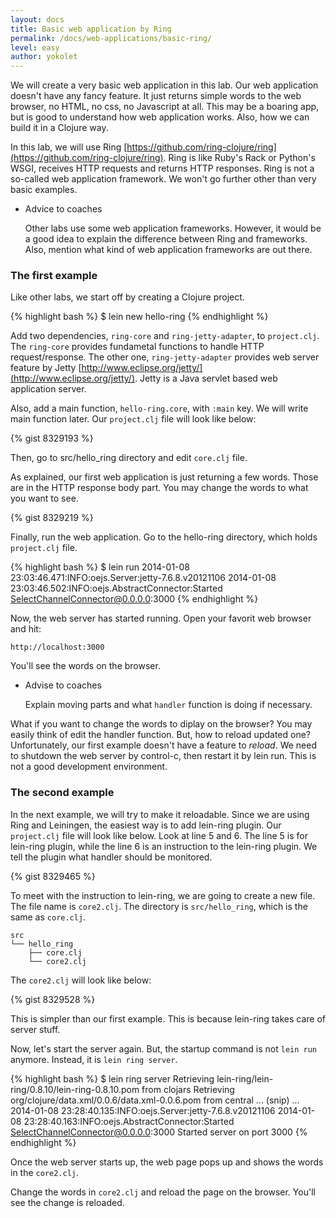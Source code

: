 ```yaml
---
layout: docs
title: Basic web application by Ring
permalink: /docs/web-applications/basic-ring/
level: easy
author: yokolet
---
```


We will create a very basic web application in this lab.
Our web application doesn't have any fancy feature.
It just returns simple words to the web browser, no HTML, no css, no Javascript at all.
This may be a boaring app, but is good to understand how web application works.
Also, how we can build it in a Clojure way.


In this lab, we will use Ring [https://github.com/ring-clojure/ring](https://github.com/ring-clojure/ring).
Ring is like Ruby's Rack or Python's WSGI,
receives HTTP requests and returns HTTP responses.
Ring is not a so-called web application framework.
We won't go further other than very basic examples.

- Advice to coaches

    Other labs use some web application frameworks.
    However, it would be a good idea to explain the difference between Ring and frameworks.
    Also, mention what kind of web application frameworks are out there.


### The first example

Like other labs, we start off by creating a Clojure project.

{% highlight bash %}
$ lein new hello-ring
{% endhighlight %}

Add two dependencies, `ring-core` and `ring-jetty-adapter`, to `project.clj`.
The `ring-core` provides fundametal functions to handle HTTP request/response.
The other one, `ring-jetty-adapter` provides web server feature by Jetty
[http://www.eclipse.org/jetty/](http://www.eclipse.org/jetty/).
Jetty is a Java servlet based web application server.

Also, add a main function, `hello-ring.core`, with `:main` key.
We will write main function later.
Our `project.clj` file will look like below:

{% gist 8329193 %}

Then, go to src/hello_ring directory and edit `core.clj` file.

As explained, our first web application is just returning
a few words. Those are in the HTTP response body part.
You may change the words to what you want to see.

{% gist 8329219 %}

Finally, run the web application.
Go to the hello-ring directory, which holds `project.clj` file.

{% highlight bash %}
$ lein run
2014-01-08 23:03:46.471:INFO:oejs.Server:jetty-7.6.8.v20121106
2014-01-08 23:03:46.502:INFO:oejs.AbstractConnector:Started SelectChannelConnector@0.0.0.0:3000
{% endhighlight %}

Now, the web server has started running. Open your favorit web browser and hit:

`http://localhost:3000`

You'll see the words on the browser.


- Advise to coaches

    Explain moving parts and what `handler` function is doing if necessary.


What if you want to change the words to diplay on the browser?
You may easily think of edit the handler function.
But, how to reload updated one?
Unfortunately, our first example doesn't have a feature to *reload*.
We need to shutdown the web server by control-c, then restart it by lein run.
This is not a good development environment.


### The second example

In the next example, we will try to make it reloadable.
Since we are using Ring and Leiningen, the easiest way is to add lein-ring plugin.
Our `project.clj` file will look like below. 
Look at line 5 and 6.
The line 5 is for lein-ring plugin, while the line 6 is an instruction to
the lein-ring plugin. We tell the plugin what handler should be monitored.

{% gist 8329465 %}


To meet with the instruction to lein-ring, we are going to create a new file.
The file name is `core2.clj`.
The directory is `src/hello_ring`, which is the same as `core.clj`.

    src
    └── hello_ring
        ├── core.clj
        └── core2.clj


The `core2.clj` will look like below:

{% gist 8329528 %}

This is simpler than our first example.
This is because lein-ring takes care of server stuff.


Now, let's start the server again.
But, the startup command is not `lein run` anymore.
Instead, it is `lein ring server`.

{% highlight bash %}
$ lein ring server
Retrieving lein-ring/lein-ring/0.8.10/lein-ring-0.8.10.pom from clojars
Retrieving org/clojure/data.xml/0.0.6/data.xml-0.0.6.pom from central
...
(snip)
...
2014-01-08 23:28:40.135:INFO:oejs.Server:jetty-7.6.8.v20121106
2014-01-08 23:28:40.163:INFO:oejs.AbstractConnector:Started SelectChannelConnector@0.0.0.0:3000
Started server on port 3000
{% endhighlight %}

Once the web server starts up, the web page pops up and shows the words in the `core2.clj`.

Change the words in `core2.clj` and reload the page on the browser.
You'll see the change is reloaded.

